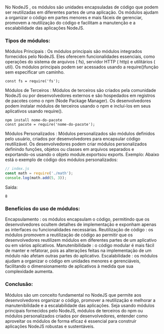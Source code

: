 No NodeJS , os módulos são unidades encapsuladas de código que podem ser reutilizadas em diferentes partes de uma aplicação. Os módulos ajudam a organizar o código em partes menores e mais fáceis de gerenciar, promovem a reutilização do código e facilitam a manutenção e a escalabilidade das aplicações NodeJS.

### Tipos de módulos:
Módulos Principais : Os módulos principais são módulos integrados fornecidos pelo NodeJS. Eles oferecem funcionalidades essenciais, como operações do sistema de arquivos ( fs), servidor HTTP ( http) e utilitários ( util). Os módulos principais podem ser acessados usando a require()função sem especificar um caminho.
```
const fs = require('fs');
```

Módulos de Terceiros : Módulos de terceiros são criados pela comunidade NodeJS ou por desenvolvedores externos e são hospedados em registros de pacotes como o npm (Node Package Manager). Os desenvolvedores podem instalar módulos de terceiros usando o npm e incluí-los em seus aplicativos usando require().
```
npm install nome-do-pacote   
const pacote = require('nome-do-pacote');
```

Módulos Personalizados : Módulos personalizados são módulos definidos pelo usuário, criados por desenvolvedores para encapsular código reutilizável. Os desenvolvedores podem criar módulos personalizados definindo funções, objetos ou classes em arquivos separados e exportando-os usando o objeto module.exportsou exports.
Exemplo: Abaixo está o exemplo de código dos módulos personalizados:
```js
// index.js
const math = require('./math');
console.log(math.add(5, 3));
```

Saída:
```
8
```

### Benefícios do uso de módulos:
Encapsulamento : os módulos encapsulam o código, permitindo que os desenvolvedores ocultem detalhes de implementação e exponham apenas as interfaces ou funcionalidades necessárias.
Reutilização de código : os módulos promovem a reutilização de código ao permitir que os desenvolvedores reutilizem módulos em diferentes partes de um aplicativo ou em vários aplicativos.
Manutenibilidade : o código modular é mais fácil de manter e refatorar, pois as alterações feitas na implementação de um módulo não afetam outras partes do aplicativo.
Escalabilidade : os módulos ajudam a organizar o código em unidades menores e gerenciáveis, facilitando o dimensionamento de aplicativos à medida que sua complexidade aumenta.


### Conclusão:
Módulos são um conceito fundamental no NodeJS que permite aos desenvolvedores organizar o código, promover a reutilização e melhorar a manutenibilidade e a escalabilidade das aplicações. Seja usando módulos principais fornecidos pelo NodeJS, módulos de terceiros do npm ou módulos personalizados criados por desenvolvedores, entender como aproveitar os módulos de forma eficaz é essencial para construir aplicações NodeJS robustas e sustentáveis.


